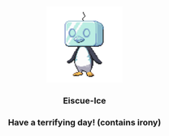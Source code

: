 <p align="center">
    <img src="https://raw.githubusercontent.com/PokeAPI/sprites/master/sprites/pokemon/875.png" width="150" height="150">
</p>
<h3 align="center"> <b>Eiscue-Ice</b></h3>
<h3 align="center">Have a terrifying day! (contains irony)</h3>
